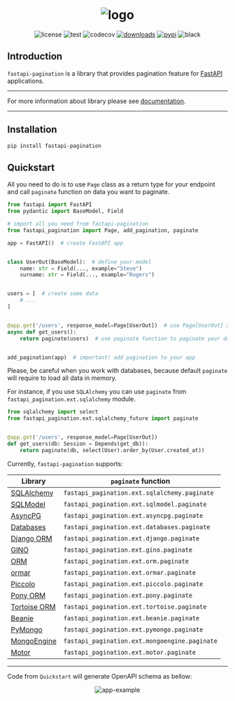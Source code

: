 <h1 align="center">
<img alt="logo" src="https://raw.githubusercontent.com/uriyyo/fastapi-pagination/main/docs/img/logo.png">
</h1>

<div align="center">
<img alt="license" src="https://img.shields.io/badge/License-MIT-lightgrey">
<img alt="test" src="https://github.com/uriyyo/fastapi-pagination/workflows/Test/badge.svg">
<img alt="codecov" src="https://codecov.io/gh/uriyyo/fastapi-pagination/branch/main/graph/badge.svg?token=QqIqDQ7FZi">
<a href="https://pepy.tech/project/fastapi-pagination"><img alt="downloads" src="https://pepy.tech/badge/fastapi-pagination"></a>
<a href="https://pypi.org/project/fastapi-pagination"><img alt="pypi" src="https://img.shields.io/pypi/v/fastapi-pagination"></a>
<img alt="black" src="https://img.shields.io/badge/code%20style-black-000000.svg">
</div>

## Introduction

`fastapi-pagination` is a library that provides pagination feature for [FastAPI](https://fastapi.tiangolo.com/)
applications.

----

For more information about library please see [documentation](https://uriyyo-fastapi-pagination.netlify.app/).

---

## Installation

```bash
pip install fastapi-pagination
```

## Quickstart

All you need to do is to use `Page` class as a return type for your endpoint and call `paginate` function
on data you want to paginate.

```py
from fastapi import FastAPI
from pydantic import BaseModel, Field

# import all you need from fastapi-pagination
from fastapi_pagination import Page, add_pagination, paginate

app = FastAPI()  # create FastAPI app


class UserOut(BaseModel):  # define your model
    name: str = Field(..., example="Steve")
    surname: str = Field(..., example="Rogers")


users = [  # create some data
    # ...
]


@app.get('/users', response_model=Page[UserOut])  # use Page[UserOut] as response model
async def get_users():
    return paginate(users)  # use paginate function to paginate your data


add_pagination(app)  # important! add pagination to your app
```

Please, be careful when you work with databases, because default `paginate` will require to load all data in memory.

For instance, if you use `SQLAlchemy` you can use `paginate` from `fastapi_pagination.ext.sqlalchemy` module.

```py
from sqlalchemy import select
from fastapi_pagination.ext.sqlalchemy_future import paginate


@app.get('/users', response_model=Page[UserOut])
def get_users(db: Session = Depends(get_db)):
    return paginate(db, select(User).order_by(User.created_at))
```

Currently, `fastapi-pagination` supports:

| Library                                                                                     | `paginate` function                                 | 
|---------------------------------------------------------------------------------------------|-----------------------------------------------------|
| [SQLAlchemy](https://docs.sqlalchemy.org/en/14/orm/quickstart.html)                         | `fastapi_pagination.ext.sqlalchemy.paginate`        |
| [SQLModel](https://sqlmodel.tiangolo.com/)                                                  | `fastapi_pagination.ext.sqlmodel.paginate`          |
| [AsyncPG](https://magicstack.github.io/asyncpg/current/)                                    | `fastapi_pagination.ext.asyncpg.paginate`           |
| [Databases](https://www.encode.io/databases/)                                               | `fastapi_pagination.ext.databases.paginate`         |
| [Django ORM](https://docs.djangoproject.com/en/3.2/topics/db/queries/)                      | `fastapi_pagination.ext.django.paginate`            |
| [GINO](https://python-gino.org/)                                                            | `fastapi_pagination.ext.gino.paginate`              |
| [ORM](https://www.encode.io/orm/)                                                           | `fastapi_pagination.ext.orm.paginate`               |
| [ormar](https://collerek.github.io/ormar/)                                                  | `fastapi_pagination.ext.ormar.paginate`             |
| [Piccolo](https://piccolo-orm.readthedocs.io/en/latest/)                                    | `fastapi_pagination.ext.piccolo.paginate`           |
| [Pony ORM](https://docs.ponyorm.org/)                                                       | `fastapi_pagination.ext.pony.paginate`              |
| [Tortoise ORM](https://tortoise-orm.readthedocs.io/en/latest/)                              | `fastapi_pagination.ext.tortoise.paginate`          |
| [Beanie](https://roman-right.github.io/beanie/)                                             | `fastapi_pagination.ext.beanie.paginate`            |
| [PyMongo](https://pymongo.readthedocs.io/en/stable/)                                        | `fastapi_pagination.ext.pymongo.paginate`           |
| [MongoEngine](https://docs.mongoengine.org/)                                                | `fastapi_pagination.ext.mongoengine.paginate`       |
| [Motor](https://motor.readthedocs.io/en/stable/)                                            | `fastapi_pagination.ext.motor.paginate`             |


---

Code from `Quickstart` will generate OpenAPI schema as bellow:

<div align="center">
<img alt="app-example" src="https://raw.githubusercontent.com/uriyyo/fastapi-pagination/main/docs/img/example.jpeg">
</div>
